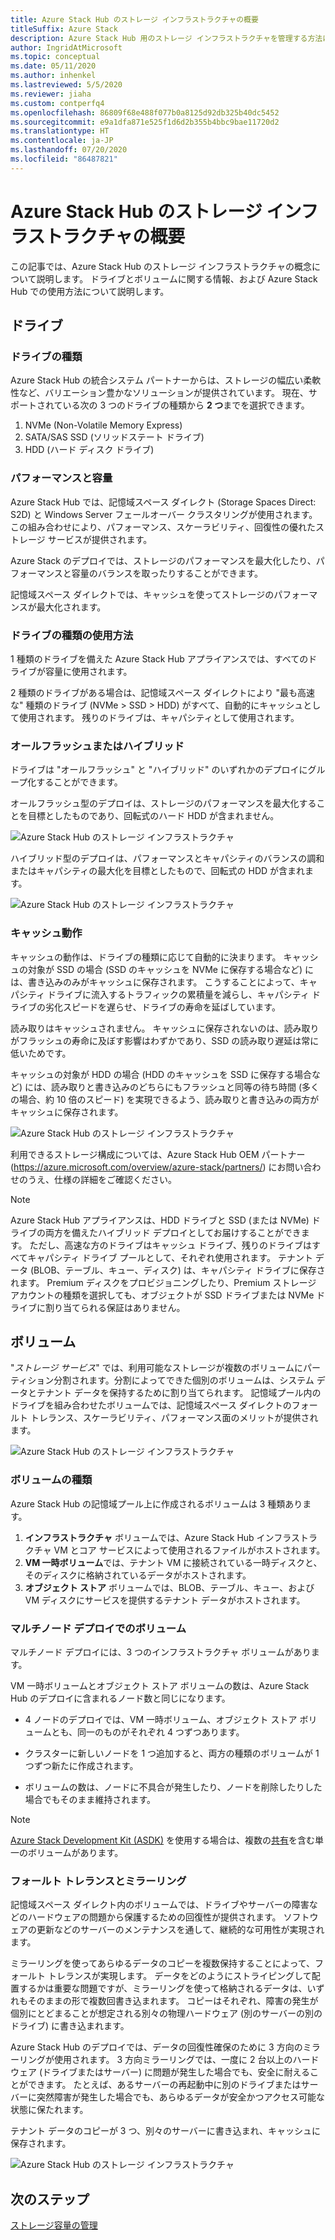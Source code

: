 ```yaml
---
title: Azure Stack Hub のストレージ インフラストラクチャの概要
titleSuffix: Azure Stack
description: Azure Stack Hub 用のストレージ インフラストラクチャを管理する方法について説明します。
author: IngridAtMicrosoft
ms.topic: conceptual
ms.date: 05/11/2020
ms.author: inhenkel
ms.lastreviewed: 5/5/2020
ms.reviewer: jiaha
ms.custom: contperfq4
ms.openlocfilehash: 86809f68e488f077b0a8125d92db325b40dc5452
ms.sourcegitcommit: e9a1dfa871e525f1d6d2b355b4bbc9bae11720d2
ms.translationtype: HT
ms.contentlocale: ja-JP
ms.lasthandoff: 07/20/2020
ms.locfileid: "86487821"
---
```

# <a name="azure-stack-hub-storage-infrastructure-overview"></a>Azure Stack Hub のストレージ インフラストラクチャの概要

この記事では、Azure Stack Hub のストレージ インフラストラクチャの概念について説明します。 ドライブとボリュームに関する情報、および Azure Stack Hub での使用方法について説明します。

## <a name="drives"></a>ドライブ

### <a name="drive-types"></a>ドライブの種類

Azure Stack Hub の統合システム パートナーからは、ストレージの幅広い柔軟性など、バリエーション豊かなソリューションが提供されています。 現在、サポートされている次の 3 つのドライブの種類から **2 つ**までを選択できます。

1. NVMe (Non-Volatile Memory Express)
1. SATA/SAS SSD (ソリッドステート ドライブ)
1. HDD (ハード ディスク ドライブ)

### <a name="performance-vs-capacity"></a>パフォーマンスと容量

Azure Stack Hub では、記憶域スペース ダイレクト (Storage Spaces Direct: S2D) と Windows Server フェールオーバー クラスタリングが使用されます。 この組み合わせにより、パフォーマンス、スケーラビリティ、回復性の優れたストレージ サービスが提供されます。

Azure Stack のデプロイでは、ストレージのパフォーマンスを最大化したり、パフォーマンスと容量のバランスを取ったりすることができます。

記憶域スペース ダイレクトでは、キャッシュを使ってストレージのパフォーマンスが最大化されます。

### <a name="how-drive-types-are-used"></a>ドライブの種類の使用方法

1 種類のドライブを備えた Azure Stack Hub アプライアンスでは、すべてのドライブが容量に使用されます。

2 種類のドライブがある場合は、記憶域スペース ダイレクトにより "最も高速な" 種類のドライブ (NVMe &gt; SSD &gt; HDD) がすべて、自動的にキャッシュとして使用されます。 残りのドライブは、キャパシティとして使用されます。

### <a name="all-flash-or-hybrid"></a>オールフラッシュまたはハイブリッド

ドライブは "オールフラッシュ" と "ハイブリッド" のいずれかのデプロイにグループ化することができます。

オールフラッシュ型のデプロイは、ストレージのパフォーマンスを最大化することを目標としたものであり、回転式のハード HDD が含まれません。

![Azure Stack Hub のストレージ インフラストラクチャ](media/azure-stack-storage-infrastructure-overview/image1.png)


ハイブリッド型のデプロイは、パフォーマンスとキャパシティのバランスの調和またはキャパシティの最大化を目標としたもので、回転式の HDD が含まれます。

![Azure Stack Hub のストレージ インフラストラクチャ](media/azure-stack-storage-infrastructure-overview/image2.png)

### <a name="caching-behavior"></a>キャッシュ動作

キャッシュの動作は、ドライブの種類に応じて自動的に決まります。 キャッシュの対象が SSD の場合 (SSD のキャッシュを NVMe に保存する場合など) には、書き込みのみがキャッシュに保存されます。 こうすることによって、キャパシティ ドライブに流入するトラフィックの累積量を減らし、キャパシティ ドライブの劣化スピードを遅らせ、ドライブの寿命を延ばしています。

読み取りはキャッシュされません。 キャッシュに保存されないのは、読み取りがフラッシュの寿命に及ぼす影響はわずかであり、SSD の読み取り遅延は常に低いためです。

キャッシュの対象が HDD の場合 (HDD のキャッシュを SSD に保存する場合など) には、読み取りと書き込みのどちらにもフラッシュと同等の待ち時間 (多くの場合、約 10 倍のスピード) を実現できるよう、読み取りと書き込みの両方がキャッシュに保存されます。

![Azure Stack Hub のストレージ インフラストラクチャ](media/azure-stack-storage-infrastructure-overview/image3.svg)

利用できるストレージ構成については、Azure Stack Hub OEM パートナー (https://azure.microsoft.com/overview/azure-stack/partners/) にお問い合わせのうえ、仕様の詳細をご確認ください。

> [!NOTE]
> Azure Stack Hub アプライアンスは、HDD ドライブと SSD (または NVMe) ドライブの両方を備えたハイブリッド デプロイとしてお届けすることができます。 ただし、高速な方のドライブはキャッシュ ドライブ、残りのドライブはすべてキャパシティ ドライブ プールとして、それぞれ使用されます。 テナント データ (BLOB、テーブル、キュー、ディスク) は、キャパシティ ドライブに保存されます。 Premium ディスクをプロビジョニングしたり、Premium ストレージ アカウントの種類を選択しても、オブジェクトが SSD ドライブまたは NVMe ドライブに割り当てられる保証はありません。

## <a name="volumes"></a>ボリューム

"*ストレージ サービス*" では、利用可能なストレージが複数のボリュームにパーティション分割されます。分割によってできた個別のボリュームは、システム データとテナント データを保持するために割り当てられます。 記憶域プール内のドライブを組み合わせたボリュームでは、記憶域スペース ダイレクトのフォールト トレランス、スケーラビリティ、パフォーマンス面のメリットが提供されます。

![Azure Stack Hub のストレージ インフラストラクチャ](media/azure-stack-storage-infrastructure-overview/image4.svg)

### <a name="volume-types"></a>ボリュームの種類

Azure Stack Hub の記憶域プール上に作成されるボリュームは 3 種類あります。

1. **インフラストラクチャ** ボリュームでは、Azure Stack Hub インフラストラクチャ VM とコア サービスによって使用されるファイルがホストされます。
1. **VM 一時ボリューム**では、テナント VM に接続されている一時ディスクと、そのディスクに格納されているデータがホストされます。
1. **オブジェクト ストア** ボリュームでは、BLOB、テーブル、キュー、および VM ディスクにサービスを提供するテナント データがホストされます。

### <a name="volumes-in-a-multi-node-deployment"></a>マルチノード デプロイでのボリューム

マルチノード デプロイには、3 つのインフラストラクチャ ボリュームがあります。

VM 一時ボリュームとオブジェクト ストア ボリュームの数は、Azure Stack Hub のデプロイに含まれるノード数と同じになります。

- 4 ノードのデプロイでは、VM 一時ボリューム、オブジェクト ストア ボリュームとも、同一のものがそれぞれ 4 つずつあります。

- クラスターに新しいノードを 1 つ追加すると、両方の種類のボリュームが 1 つずつ新たに作成されます。

- ボリュームの数は、ノードに不具合が発生したり、ノードを削除したりした場合でもそのまま維持されます。

> [!NOTE]
> [Azure Stack Development Kit (ASDK)](../asdk/index.yml) を使用する場合は、複数の[共有](azure-stack-manage-storage-shares.md)を含む単一のボリュームがあります。

### <a name="fault-tolerance-and-mirroring"></a>フォールト トレランスとミラーリング

記憶域スペース ダイレクト内のボリュームでは、ドライブやサーバーの障害などのハードウェアの問題から保護するための回復性が提供されます。 ソフトウェアの更新などのサーバーのメンテナンスを通して、継続的な可用性が実現されます。

ミラーリングを使ってあらゆるデータのコピーを複数保持することによって、フォールト トレランスが実現します。 データをどのようにストライピングして配置するかは重要な問題ですが、ミラーリングを使って格納されるデータは、いずれもそのままの形で複数回書き込まれます。 コピーはそれぞれ、障害の発生が個別にとどまることが想定される別々の物理ハードウェア (別のサーバーの別のドライブ) に書き込まれます。 

Azure Stack Hub のデプロイでは、データの回復性確保のために 3 方向のミラーリングが使用されます。 3 方向ミラーリングでは、一度に 2 台以上のハードウェア (ドライブまたはサーバー) に問題が発生した場合でも、安全に耐えることができます。 たとえば、あるサーバーの再起動中に別のドライブまたはサーバーに突然障害が発生した場合でも、あらゆるデータが安全かつアクセス可能な状態に保たれます。

テナント データのコピーが 3 つ、別々のサーバーに書き込まれ、キャッシュに保存されます。

![Azure Stack Hub のストレージ インフラストラクチャ](media/azure-stack-storage-infrastructure-overview/image5.png)

## <a name="next-step"></a>次のステップ

[ストレージ容量の管理](azure-stack-manage-storage-shares.md) 
